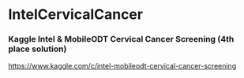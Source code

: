 # IntelCervicalCancer

### Kaggle Intel & MobileODT Cervical Cancer Screening (4th place solution)
https://www.kaggle.com/c/intel-mobileodt-cervical-cancer-screening